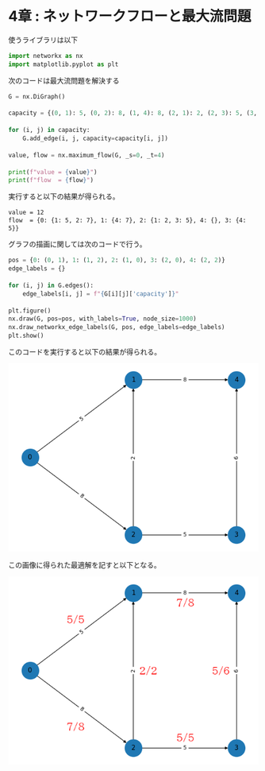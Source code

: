 # 4章 : ネットワークフローと最大流問題


使うライブラリは以下

```python
import networkx as nx
import matplotlib.pyplot as plt
```

次のコードは最大流問題を解決する

```python
G = nx.DiGraph()

capacity = {(0, 1): 5, (0, 2): 8, (1, 4): 8, (2, 1): 2, (2, 3): 5, (3, 4): 6 }

for (i, j) in capacity:
    G.add_edge(i, j, capacity=capacity[i, j])

value, flow = nx.maximum_flow(G, _s=0, _t=4)

print(f"value = {value}")
print(f"flow  = {flow}")
```

実行すると以下の結果が得られる。

```
value = 12
flow  = {0: {1: 5, 2: 7}, 1: {4: 7}, 2: {1: 2, 3: 5}, 4: {}, 3: {4: 5}}
```

グラフの描画に関しては次のコードで行う。

```python
pos = {0: (0, 1), 1: (1, 2), 2: (1, 0), 3: (2, 0), 4: (2, 2)}
edge_labels = {}

for (i, j) in G.edges():
    edge_labels[i, j] = f"{G[i][j]['capacity']}"

plt.figure()
nx.draw(G, pos=pos, with_labels=True, node_size=1000)
nx.draw_networkx_edge_labels(G, pos, edge_labels=edge_labels)
plt.show()
```

このコードを実行すると以下の結果が得られる。

<img src="./img/Figure_1.png">

この画像に得られた最適解を記すと以下となる。

<img src="./img/Figure_2.png">